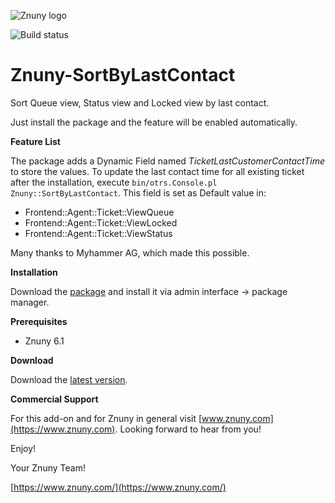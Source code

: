 ![Znuny logo](https://www.znuny.com/assets/images/logo_small.png)

![Build status](https://badge.proxy.znuny.com/Znuny4OTRS-SortByLastContact/rel-6_1)

Znuny-SortByLastContact
====================

Sort Queue view, Status view and Locked view by last contact.

Just install the package and the feature will be enabled automatically.

**Feature List**

The package adds a Dynamic Field named *TicketLastCustomerContactTime* to store the values.
To update the last contact time for all existing ticket after the installation, execute `bin/otrs.Console.pl Znuny::SortByLastContact`.
This field is set as Default value in:
* Frontend::Agent::Ticket::ViewQueue
* Frontend::Agent::Ticket::ViewLocked
* Frontend::Agent::Ticket::ViewStatus

Many thanks to Myhammer AG, which made this possible.

**Installation**

Download the [package](https://addons.znuny.com/api/addon_repos/public/2101/latest) and install it via admin interface -> package manager.

**Prerequisites**

- Znuny 6.1

**Download**

Download the [latest version](https://addons.znuny.com/api/addon_repos/public/2101/latest).

**Commercial Support**

For this add-on and for Znuny in general visit [www.znuny.com](https://www.znuny.com). Looking forward to hear from you!

Enjoy!

Your Znuny Team!

[https://www.znuny.com/](https://www.znuny.com/)
